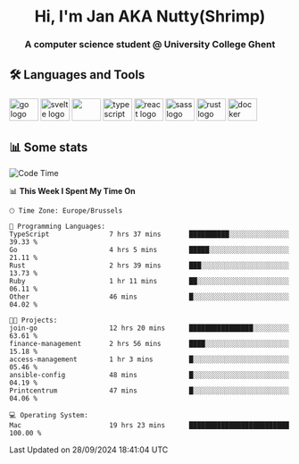 <h1 align="center">Hi, I'm Jan AKA Nutty(Shrimp)</h1>
<h3 align="center">A computer science student @ University College Ghent</h3>

<h2 align="left">🛠️ Languages and Tools</h2>

###

<div align="left">
  <img src="https://cdn.jsdelivr.net/gh/devicons/devicon/icons/go/go-original.svg" height="40" width="52" alt="go logo"  />
  <img src="https://cdn.jsdelivr.net/gh/devicons/devicon@latest/icons/svelte/svelte-original.svg"  height="40" width="52" alt="svelte logo" />
  <img src="https://cdn.jsdelivr.net/gh/devicons/devicon@latest/icons/tailwindcss/tailwindcss-original.svg" height="40" width="52" />
  <img src="https://cdn.jsdelivr.net/gh/devicons/devicon/icons/typescript/typescript-original.svg" height="40" width="52" alt="typescript logo"  />
  <img src="https://cdn.jsdelivr.net/gh/devicons/devicon/icons/react/react-original.svg" height="40" width="52" alt="react logo"  />
  <img src="https://cdn.jsdelivr.net/gh/devicons/devicon/icons/sass/sass-original.svg" height="40" width="52" alt="sass logo"  />
  <img src="https://cdn.jsdelivr.net/gh/devicons/devicon@latest/icons/rust/rust-original.svg" height="40" width="52" alt="rust logo" />
  <img src="https://cdn.jsdelivr.net/gh/devicons/devicon/icons/docker/docker-original.svg" height="40" width="52" alt="docker logo"  />
</div>

<h2>📊 Some stats</h2>

<!--START_SECTION:waka-->
![Code Time](http://img.shields.io/badge/Code%20Time-5%2C048%20hrs%2050%20mins-blue)

📊 **This Week I Spent My Time On** 

```text
🕑︎ Time Zone: Europe/Brussels

💬 Programming Languages: 
TypeScript               7 hrs 37 mins       ██████████░░░░░░░░░░░░░░░   39.33 % 
Go                       4 hrs 5 mins        █████░░░░░░░░░░░░░░░░░░░░   21.11 % 
Rust                     2 hrs 39 mins       ███░░░░░░░░░░░░░░░░░░░░░░   13.73 % 
Ruby                     1 hr 11 mins        ██░░░░░░░░░░░░░░░░░░░░░░░   06.11 % 
Other                    46 mins             █░░░░░░░░░░░░░░░░░░░░░░░░   04.02 % 

🐱‍💻 Projects: 
join-go                  12 hrs 20 mins      ████████████████░░░░░░░░░   63.61 % 
finance-management       2 hrs 56 mins       ████░░░░░░░░░░░░░░░░░░░░░   15.18 % 
access-management        1 hr 3 mins         █░░░░░░░░░░░░░░░░░░░░░░░░   05.46 % 
ansible-config           48 mins             █░░░░░░░░░░░░░░░░░░░░░░░░   04.19 % 
Printcentrum             47 mins             █░░░░░░░░░░░░░░░░░░░░░░░░   04.06 % 

💻 Operating System: 
Mac                      19 hrs 23 mins      █████████████████████████   100.00 % 
```


 Last Updated on 28/09/2024 18:41:04 UTC
<!--END_SECTION:waka-->
